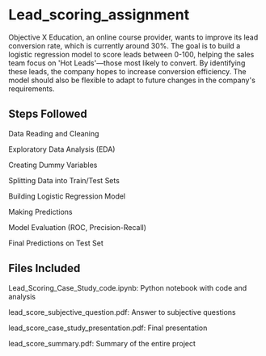 # Lead_scoring_assignment

Objective
X Education, an online course provider, wants to improve its lead conversion rate, which is currently around 30%. The goal is to build a logistic regression model to score leads between 0-100, helping the sales team focus on 'Hot Leads'—those most likely to convert. By identifying these leads, the company hopes to increase conversion efficiency. The model should also be flexible to adapt to future changes in the company's requirements.




## Steps Followed

Data Reading and Cleaning

Exploratory Data Analysis (EDA)

Creating Dummy Variables

Splitting Data into Train/Test Sets

Building Logistic Regression Model

Making Predictions

Model Evaluation (ROC, Precision-Recall)

Final Predictions on Test Set





## Files Included

Lead_Scoring_Case_Study_code.ipynb: Python notebook with code and analysis

lead_score_subjective_question.pdf: Answer to subjective questions

lead_score_case_study_presentation.pdf: Final presentation

lead_score_summary.pdf: Summary of the entire project
